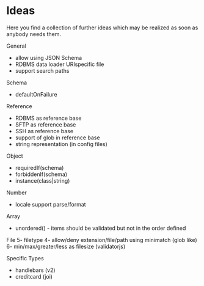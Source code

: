 # Ideas

Here you find a collection of further ideas which may be realized as soon as anybody needs them.

General
- allow using JSON Schema
- RDBMS data loader URIspecific file
- support search paths

Schema
- defaultOnFailure

Reference
- RDBMS as reference base
- SFTP as reference base
- SSH as reference base
- support of glob in reference base
- string representation (in config files)

Object
- requiredIf(schema)
- forbiddenIf(schema)
- instance(class|string)

Number
- locale support parse/format

Array
- unordered() - items should be validated but not in the order defined

File
5- filetype
4- allow/deny extension/file/path using minimatch (glob like)
6- min/max/greater/less as filesize (validatorjs)

Specific Types
- handlebars (v2)
- creditcard (joi)
